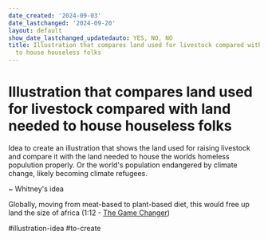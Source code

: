 ```yaml
---
date_created: '2024-09-03'
date_lastchanged: '2024-09-20'
layout: default
show_date_lastchanged_updatedauto: YES, NO, NO
title: Illustration that compares land used for livestock compared with land needed
  to house houseless folks
---
```

# Illustration that compares land used for livestock compared with land needed to house houseless folks

Idea to create an illustration that shows the land used for raising livestock and compare it with the land needed to house the worlds homeless populution properly. Or the world's population endangered by climate change, likely becoming climate refugees. 

~ Whitney's idea

Globally, moving from meat-based to plant-based diet, this would free up land the size of africa (1:12 - [The Game Changer](PLANT-BASED-DIET-A.md))


#illustration-idea #to-create 